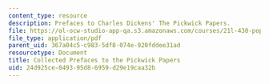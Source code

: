 ```yaml
---
content_type: resource
description: Prefaces to Charles Dickens' The Pickwick Papers.
file: https://ol-ocw-studio-app-qa.s3.amazonaws.com/courses/21l-430-popular-culture-and-narrative-serial-storytelling-spring-2013/24d925ce049395d86959d29e19caa32b_MIT21L_430S13_dickens_2.pdf
file_type: application/pdf
parent_uid: 367a04c5-c983-5df8-074e-920fddee31ad
resourcetype: Document
title: Collected Prefaces to the Pickwick Papers
uid: 24d925ce-0493-95d8-6959-d29e19caa32b
---
```

